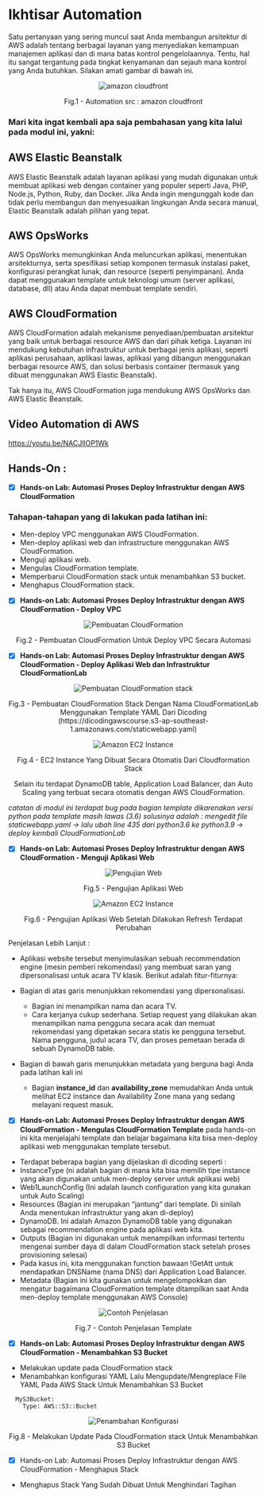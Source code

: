 # Ikhtisar Automation

Satu pertanyaan yang sering muncul saat Anda membangun arsitektur di AWS adalah tentang berbagai layanan yang menyediakan kemampuan manajemen aplikasi dan di mana batas kontrol pengelolaannya. Tentu, hal itu sangat tergantung pada tingkat kenyamanan dan sejauh mana kontrol yang Anda butuhkan. Silakan amati gambar di bawah ini.

<div align="center">
<img src="./image/automation09.png" alt="amazon cloudfront"/>
<p> Fig.1 - Automation src : amazon cloudfront </p>
</div>


### Mari kita ingat kembali apa saja pembahasan yang kita lalui pada modul ini, yakni:
## AWS Elastic Beanstalk
AWS Elastic Beanstalk adalah layanan aplikasi yang mudah digunakan untuk membuat aplikasi web dengan container yang populer seperti Java, PHP, Node.js, Python, Ruby, dan Docker. Jika Anda ingin mengunggah kode dan tidak perlu membangun dan menyesuaikan lingkungan Anda secara manual, Elastic Beanstalk adalah pilihan yang tepat.


## AWS OpsWorks
AWS OpsWorks memungkinkan Anda meluncurkan aplikasi, menentukan arsitekturnya, serta spesifikasi setiap komponen termasuk instalasi paket, konfigurasi perangkat lunak, dan resource (seperti penyimpanan). Anda dapat menggunakan template untuk teknologi umum (server aplikasi, database, dll) atau Anda dapat membuat template sendiri.


## AWS CloudFormation
AWS CloudFormation adalah mekanisme penyediaan/pembuatan arsitektur yang baik untuk berbagai resource AWS dan dari pihak ketiga. Layanan ini mendukung kebutuhan infrastruktur untuk berbagai jenis aplikasi, seperti aplikasi perusahaan, aplikasi lawas, aplikasi yang dibangun menggunakan berbagai resource AWS, dan solusi berbasis container (termasuk yang dibuat menggunakan AWS Elastic Beanstalk).

Tak hanya itu, AWS CloudFormation juga mendukung AWS OpsWorks dan AWS Elastic Beanstalk.

## Video Automation di AWS
https://youtu.be/NACJllOP1Wk

## Hands-On :
- [x] **Hands-on Lab: Automasi Proses Deploy Infrastruktur dengan AWS CloudFormation**
 ### Tahapan-tahapan yang di lakukan pada latihan ini:
- Men-deploy VPC menggunakan AWS CloudFormation.
- Men-deploy aplikasi web dan infrastructure menggunakan AWS CloudFormation.
- Menguji aplikasi web.
- Mengulas CloudFormation template.
- Memperbarui CloudFormation stack untuk menambahkan S3 bucket.
- Menghapus CloudFormation stack.

- [x] **Hands-on Lab: Automasi Proses Deploy Infrastruktur dengan AWS CloudFormation - Deploy VPC**

<div align="center">
<img src="./image/HO-09/Hands-On-9-1.png" alt="Pembuatan CloudFormation"/>
<p> Fig.2 - Pembuatan CloudFormation Untuk Deploy VPC Secara Automasi</p>
</div>

- [x] **Hands-on Lab: Automasi Proses Deploy Infrastruktur dengan AWS CloudFormation - Deploy Aplikasi Web dan Infrastruktur CloudFormationLab**

<div align="center">
<img src="./image/HO-09/Hands-On-9-2.png" alt="Pembuatan CloudFormation stack"/>
<p> Fig.3 - Pembuatan CloudFormation Stack Dengan Nama CloudFormationLab Menggunakan Template YAML Dari Dicoding 
(https://dicodingawscourse.s3-ap-southeast-1.amazonaws.com/staticwebapp.yaml)
</p>

<img src="./image/HO-09/Hands-On-9-3.png" alt="Amazon EC2 Instance"/>
<p> Fig.4 - EC2 Instance Yang Dibuat Secara Otomatis Dari Cloudformation Stack</p>

<p> Selain itu terdapat DynamoDB table, Application Load Balancer, dan Auto Scaling yang terbuat secara otomatis dengan AWS CloudFormation. </p>
</div>

*catatan di modul ini terdapat bug pada bagian template dikarenakan versi python pada template masih lawas (3.6) solusinya adalah :
mengedit file staticwebapp.yaml -> lalu ubah line 435 dari python3.6 ke python3.9 -> deploy kembali CloudFormationLab*

- [x] **Hands-on Lab: Automasi Proses Deploy Infrastruktur dengan AWS CloudFormation - Menguji Aplikasi Web**

<div align="center">
<img src="./image/HO-09/Hands-On-9-4.png" alt="Pengujian Web"/>
<p> Fig.5 - Pengujian Aplikasi Web
</p>

<img src="./image/HO-09/Hands-On-9-5.png" alt="Amazon EC2 Instance"/>
<p> Fig.6 - Pengujian Aplikasi Web Setelah Dilakukan Refresh Terdapat Perubahan </p>
</div>

Penjelasan Lebih Lanjut :

- Aplikasi website tersebut menyimulasikan sebuah recommendation engine (mesin pemberi rekomendasi) yang membuat saran yang dipersonalisasi untuk acara TV klasik. Berikut adalah fitur-fiturnya:

- Bagian di atas garis menunjukkan rekomendasi yang dipersonalisasi.
  - Bagian ini menampilkan nama dan acara TV.
  - Cara kerjanya cukup sederhana. Setiap request yang dilakukan akan menampilkan nama pengguna secara acak dan memuat rekomendasi yang dipetakan secara statis ke pengguna tersebut. Nama pengguna, judul acara TV, dan proses pemetaan berada di sebuah DynamoDB table.
- Bagian di bawah garis menunjukkan metadata yang berguna bagi Anda pada latihan kali ini
  - Bagian **instance_id** dan **availability_zone** memudahkan Anda untuk melihat EC2 instance dan Availability Zone mana yang sedang melayani request masuk.

- [x] **Hands-on Lab: Automasi Proses Deploy Infrastruktur dengan AWS CloudFormation - Mengulas CloudFormation Template**
pada hands-on ini kita menjelajahi template dan belajar bagaimana kita bisa men-deploy aplikasi web menggunakan template tersebut.
- Terdapat beberapa bagian yang dijelaskan di dicoding seperti :
 - InstanceType (ni adalah bagian di mana kita bisa memilih tipe instance yang akan digunakan untuk men-deploy server untuk aplikasi web)
 - Web1LaunchConfig (Ini adalah launch configuration yang kita gunakan untuk Auto Scaling)
 - Resources (Bagian ini merupakan “jantung” dari template. Di sinilah Anda menentukan infrastruktur yang akan di-deploy)
  - DynamoDB. Ini adalah Amazon DynamoDB table yang digunakan sebagai recommendation engine pada aplikasi web kita.
 - Outputs (Bagian ini digunakan untuk menampilkan informasi tertentu mengenai sumber daya di dalam CloudFormation stack setelah proses provisioning selesai)
  - Pada kasus ini, kita menggunakan function bawaan !GetAtt untuk mendapatkan DNSName (nama DNS) dari Application Load Balancer.
 -  Metadata (Bagian ini kita gunakan untuk mengelompokkan dan mengatur bagaimana CloudFormation template ditampilkan saat Anda men-deploy template menggunakan AWS Console)

<div align="center">
<img src="./image/HO-09/Hands-On-9-6.png" alt="Contoh Penjelasan"/>
<p> Fig.7 - Contoh Penjelasan Template
</p>
</div>

- [x] **Hands-on Lab: Automasi Proses Deploy Infrastruktur dengan AWS CloudFormation - Menambahkan S3 Bucket**
- Melakukan update pada CloudFormation stack 
 - Menambahkan konfigurasi YAML Lalu Mengupdate/Mengreplace File YAML Pada AWS Stack Untuk Menambahkan S3 Bucket
```
  MyS3Bucket:
    Type: AWS::S3::Bucket
```
<div align="center">
<img src="./image/HO-09/Hands-On-9-7.png" alt="Penambahan Konfigurasi"/>
<p> Fig.8 - Melakukan Update Pada CloudFormation stack Untuk Menambahkan S3 Bucket
</p>
</div>

- [x] Hands-on Lab: Automasi Proses Deploy Infrastruktur dengan AWS CloudFormation - Menghapus Stack
- Menghapus Stack Yang Sudah Dibuat Untuk Menghindari Tagihan